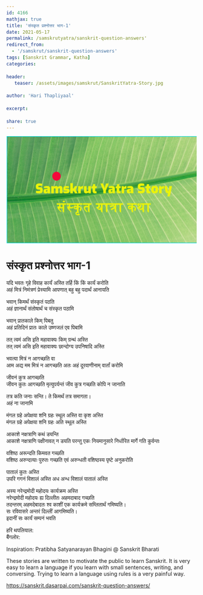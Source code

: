 ```yaml
---    
id: 4166    
mathjax: true    
title: 'संस्कृत प्रश्नोत्तर भाग-1'    
date: 2021-05-17    
permalink: /samskrutyatra/sanskrit-question-answers'
redirect_from: 
  - '/samskrut/sanskrit-question-answers'
tags: [Sanskrit Grammar, Katha]    
categories:    
    
header:    
   teaser: /assets/images/samskrut/SanskritYatra-Story.jpg    
    
author: 'Hari Thapliyaal'    
    
excerpt:    
    
share: true    
---    
```

    
![](/assets/images/samskrut/SanskritYatra-Story.jpg)    
    
# संस्कृत प्रश्नोत्तर भाग-1    
    
यदि भवतः गृहे विवाह कार्यं अस्ति तर्हि किं किं कार्यं करोति    
अहं मित्रं निमंत्रणं प्रेस्यामि आपणात् बहु बहु पदार्थं आनायति    
    
भवान् किमर्थं संस्कृतं पठति    
अहं ज्ञानार्थं संतोषार्थं च संस्कृत पठामि    
    
भवान् प्रातकाले किम् पिबतु    
अहं प्रतिदिनं प्रातः काले उष्णजलं एव पिबामि    
    
तत् त्वमं असि इति महावाक्यः किम् ग्रन्थं अस्ति    
तत् त्वमं असि इति महावाक्यः छान्दोग्य उपनिषादि अस्ति    
    
भवत्या मित्रं न आगच्छति वा    
आम अद्य मम मित्रं न आगच्छति अतः अहं दूरवाणीनाम् वार्तां करोमि    
    
जीवनं कुत्र आगच्छति    
जीवन कुतः आगच्छति मृत्युपर्यन्तं जीव कुत्र गच्छति कोपि न जानाति    
    
तत्र कति जनाः सन्ति। ते किमर्थं तत्र समागता।    
अहं ना जानामि    
    
मंगल ग्रहे अपेक्षया शनि ग्रहः स्थूल अस्ति वा कृश अस्ति    
मंगल ग्रहे अपेक्षया शनि ग्रहः अति स्थूल अस्ति    
    
आकाशे नक्षत्राणि कथं डयन्ति    
आकाशे नक्षत्राणि पक्षीनावत् न डयति परन्तु एकः नियमानुसारे निर्धारित मार्गे गति कुर्वन्तः    
    
वशिष्ठ अरून्दति किमवत गच्छति    
वशिष्ठ अरुन्दत्याः पुरुतः गच्छति एवं अरुन्धती वशिष्ठस्य पृष्टे अनुकरोति    
    
पातालं कुतः अस्ति    
उपरि गगनं विशालं अस्ति अध अन्ध विशालं पातालं अस्ति    
    
अस्य नरेन्द्रमोदी महोदयः कार्यक्रम अस्ति    
नरेन्द्रमोदी महोदयः ह्य दिल्लीतः अहमदाबाद गच्छति    
तदन्तरम् अहमदेबादतः श्व काशीं एक कार्यक्रमे सम्लितार्थं गमिष्यति।    
सः रविवासरे अन्तरं दिल्लीं आगमिष्यति।    
इदानीं सः कार्यं सम्पनं भवति    
    
हरि थपलियाल:    
बैंगलोर:    
    
Inspiration: Pratibha Satyanarayan Bhagini @ Sanskrit Bharati    
    
These stories are written to motivate the public to learn Sanskrit. It is very easy to learn a language if you learn with small sentences, writing, and conversing. Trying to learn a language using rules is a very painful way.    
    
https://sanskrit.dasarpai.com/sanskrit-question-answers/